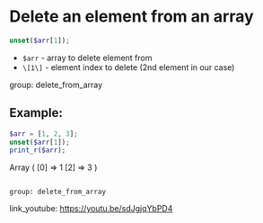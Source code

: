 # Delete an element from an array

```php
unset($arr[1]);
```

- `$arr` - array to delete element from
- `\[1\]` - element index to delete (2nd element in our case)

group: delete_from_array

## Example: 
```php
$arr = [1, 2, 3];
unset($arr[1]);
print_r($arr);
```

Array
(
    [0] => 1
    [2] => 3
)
```

group: delete_from_array
```

link_youtube: https://youtu.be/sdJgjqYbPD4
